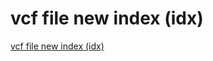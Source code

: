 # vcf file new index (idx)
[vcf file new index (idx)](https://aiwithcloud.com/2022/09/16/vcf_file_new_index_idx/)